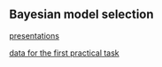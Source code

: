 ## Bayesian model selection

[presentations](http://www.machinelearning.ru/wiki/index.php?title=%D0%91%D0%B0%D0%B9%D0%B5%D1%81%D0%BE%D0%B2%D1%81%D0%BA%D0%B8%D0%B9_%D0%B2%D1%8B%D0%B1%D0%BE%D1%80_%D0%BC%D0%BE%D0%B4%D0%B5%D0%BB%D0%B5%D0%B9_(%D1%82%D0%B5%D0%BE%D1%80%D0%B8%D1%8F_%D0%B8_%D0%BF%D1%80%D0%B0%D0%BA%D1%82%D0%B8%D0%BA%D0%B0,_%D0%90.%D0%90._%D0%90%D0%B4%D1%83%D0%B5%D0%BD%D0%BA%D0%BE,_%D0%92.%D0%92._%D0%A1%D1%82%D1%80%D0%B8%D0%B6%D0%BE%D0%B2)/%D0%93%D1%80%D1%83%D0%BF%D0%BF%D0%B0_974,_%D0%BE%D1%81%D0%B5%D0%BD%D1%8C_2022)

[data for the first practical task](https://www.dropbox.com/s/ezatrbyej7ue047/task1_data.zip?dl=0)

